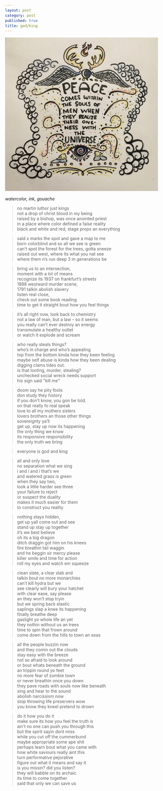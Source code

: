 ```yaml
---
layout: post
category: post
published: true
title: god/king
---
```

![we](/media/ur0ne.jpeg)
<!--more-->
<span class='date fr'>*watercolor, ink, gouache*</span>  
  
  
  
>no martin luthor just kings  
not a drop of christ blood in my being  
raised by a bishop, was once anointed priest  
in a place where color defined a false reality  
black and white and red, stage props an everything  
  
>said x marks the spot and gave a map to me  
born colorblind and so all we see is green  
can’t spot the forest for the trees, gotta sneeze  
raised out west, where its what you nat see  
where them n’s run deep 3 m generations be  
  
>bring us to an intersection,  
moment with a lot of means  
recognize its 1937 on frankfurt’s streets  
1888 westward murder scene,  
1791 talkin abolish slavery  
listen real close,  
check out some book reading  
time to get it straight bout how you feel things    
  
>it’s all right now, look back to chemistry  
not a law of man, but a law - so it seems  
you really can’t ever destroy an energy  
transmutate a healthy outlet  
or watch it explode and scream    
  
>who really steals things?  
who’s in charge and who’s appealing  
top from the bottom kinda how they been feeling  
maybe self abuse is kinda how they been dealing  
digging clams tides out.   
is that looting, murder, stealing?  
unchecked social wreck needs support  
his sign said "kill me"    
  
>doom say he pity fools  
don study they history  
if you don’t know, you gon be told.  
on that really fo real speak  
love to all my mothers sisters  
lovers brothers an those other things  
sovereignty ya’ll  
get up, stay up now its happening  
the only thing we know  
its responsive responsibility  
the only truth we bring   
  
>everyone is god and king  
  
>all and only love  
no separation what we sing  
i and i and i that’s we  
and watered grass is green  
when they say two,  
look a little harder see three  
your failure to reject  
or suspect the duality  
makes it much easier for them  
to construct you reality   
  
>nothing stays hidden,  
get up yall come out and see  
stand up stay up together  
it’s we best believe  
oh its a big dragon  
ditch draggin got him on his knees  
fire breathin tail waggin  
and he beggin sir mercy please  
killer smile and time for action  
roll my eyes and watch em squeeze  
  
>clean slate, a clear slab and  
talkin bout no more monarchies  
can’t kill hydra but we  
see clearly
will bury your hatchet  
with clear ease, say please  
an they won’t stop tryin  
but we spring back elastic  
saplings slap a knee its happening  
finally breathe deep  
gaslight yo whole life an yet  
they nothin without us an trees  
time to spin that frown around  
come down from the hills to town an seas    
  
>all the people buzzin now  
and they comin out the clouds  
stay easy with the breeze  
not so afraid to look around  
or bout whats beneath the ground  
an trippin round yo feet  
no more fear of zombie town  
or never breathin once you down  
they pave roads with souls now like beneath  
sing and hear to the sound  
abolish narcissism now  
stop throwing life preservers wow  
you know they kneel pretend to drown
  
>do it how you do it  
make sure its how you feel the truth is  
ain’t no one can push you through this  
but the spirit sayin dont miss    
while you cut off the cummerbund  
maybe appropriate some ape shit  
perhaps learn bout what you came with  
how white saviours really aint this  
turn performative pejorative  
figure out what it means and say it  
is you missin? did you listen?  
they will babble on its archaic  
its time to come together  
said that only we can save us
